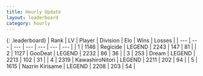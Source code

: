 ```yaml
---
title: Hourly Update
layout: leaderboard
category: hourly
---
```


{: .leaderboard}
| Rank | LV | Player | Division | Elo | Wins | Losses |
| --- | --- | --- | --- | --- | --- | --- |
| <span data-change="1">1</span> | 1146 | <span title="ID: 353063">Regicide</span> | LEGEND | <span data-change="0">2243</span> | <span data-change="0">147</span> | <span data-change="0">81</span> |
| <span data-change="-1">2</span> | 1127 | <span title="ID: 416373">GooDeat</span> | LEGEND | <span data-change="-12">2232</span> | <span data-change="0">86</span> | <span data-change="1">36</span> |
| <span data-change="0">3</span> | 253 | <span title="ID: 573202">Dream</span> | LEGEND | <span data-change="0">2213</span> | <span data-change="0">102</span> | <span data-change="0">31</span> |
| <span data-change="0">4</span> | 2319 | <span title="ID: 164871">KawashiroNitori</span> | LEGEND | <span data-change="0">2211</span> | <span data-change="0">202</span> | <span data-change="0">94</span> |
| <span data-change="0">5</span> | 1615 | <span title="ID: 315148">Nazrin Kirisame</span> | LEGEND | <span data-change="0">2208</span> | <span data-change="0">203</span> | <span data-change="0">54</span> |
